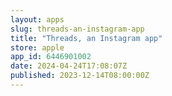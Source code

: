 ```yaml
---
layout: apps
slug: threads-an-instagram-app
title: "Threads, an Instagram app"
store: apple
app_id: 6446901002
date: 2024-04-24T17:08:07Z
published: 2023-12-14T08:00:00Z
---
```

